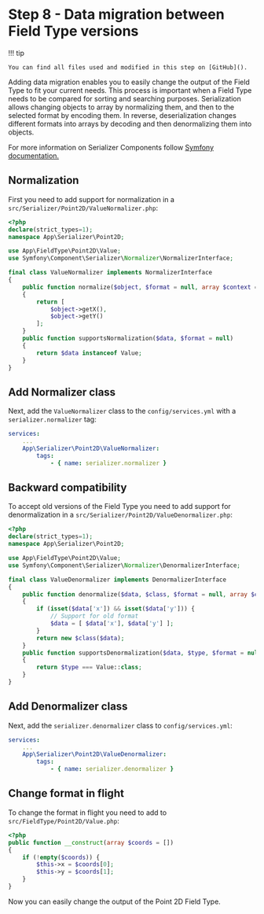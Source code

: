 # Step 8 -  Data migration between Field Type versions

!!! tip

    You can find all files used and modified in this step on [GitHub]().

Adding data migration enables you to easily change the output of the Field Type to fit your current needs.
This process is important when a Field Type needs to be compared for sorting and searching purposes.
Serialization allows changing objects to array by normalizing them, and then to the selected format by encoding them.
In reverse, deserialization changes different formats into arrays by decoding and then denormalizing them into objects.

For more information on Serializer Components follow [Symfony documentation.](https://symfony.com/doc/4.3/components/serializer.html)

## Normalization 

First you need to add support for normalization in a `src/Serializer/Point2D/ValueNormalizer.php`:

```php
<?php
declare(strict_types=1);
namespace App\Serializer\Point2D;

use App\FieldType\Point2D\Value;
use Symfony\Component\Serializer\Normalizer\NormalizerInterface;

final class ValueNormalizer implements NormalizerInterface
{
    public function normalize($object, $format = null, array $context = [])
    {
        return [
            $object->getX(),
            $object->getY()
        ];
    }
    public function supportsNormalization($data, $format = null)
    {
        return $data instanceof Value;
    }
}
```

##  Add Normalizer class

Next, add the `ValueNormalizer` class to the `config/services.yml` with a `serializer.normalizer` tag:
 
```yaml
services:
    ...
    App\Serializer\Point2D\ValueNormalizer:
        tags:
            - { name: serializer.normalizer }
```

## Backward compatibility

To accept old versions of the Field Type you need to add support for denormalization in a `src/Serializer/Point2D/ValueDenormalizer.php`:

```php
<?php
declare(strict_types=1);
namespace App\Serializer\Point2D;

use App\FieldType\Point2D\Value;
use Symfony\Component\Serializer\Normalizer\DenormalizerInterface;

final class ValueDenormalizer implements DenormalizerInterface
{
    public function denormalize($data, $class, $format = null, array $context = [])
    {
        if (isset($data['x']) && isset($data['y'])) {
            // Support for old format
            $data = [ $data['x'], $data['y'] ];
        }
        return new $class($data);
    }
    public function supportsDenormalization($data, $type, $format = null)
    {
        return $type === Value::class;
    }
}
```

## Add Denormalizer class

Next, add the `serializer.denormalizer` class to `config/services.yml`:
 
```yaml
services:
    ...
    App\Serializer\Point2D\ValueDenormalizer:
        tags:
            - { name: serializer.denormalizer }
```

## Change format in flight

To change the format in flight you need to add to `src/FieldType/Point2D/Value.php`:

```php
<?php
public function __construct(array $coords = [])
{
    if (!empty($coords)) {
        $this->x = $coords[0];
        $this->y = $coords[1];
    }
}
```

Now you can easily change the output of the Point 2D Field Type.
